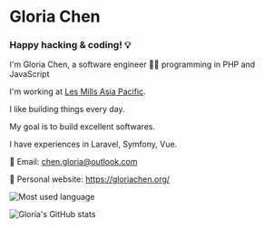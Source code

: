 # Gloria Chen


### Happy hacking & coding! 💡

I'm Gloria Chen, a software engineer 👩‍💻 programming in PHP and JavaScript

I'm working at <a href="https://www.lesmills.com.au/" target="_blank">Les Mills Asia Pacific</a>. 

I like building things every day.

My goal is to build excellent softwares.

I have experiences in Laravel, Symfony, Vue.

:email: Email: chen.gloria@outlook.com

:notebook_with_decorative_cover: Personal website: <https://gloriachen.org/>

<div>

![Most used language](https://github-readme-stats.vercel.app/api/top-langs/?username=chen-gloria&layout=compact&bg_color=151515&title_color=fff&text_color=9f9f9f)
  
![Gloria's GitHub stats](https://github-readme-stats.vercel.app/api/?username=chen-gloria&count_private=true&show_icons=true&title_color=fff&icon_color=0613f9&text_color=9f9f9f&bg_color=151515)

</div>
